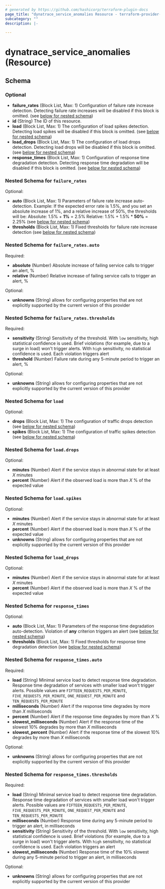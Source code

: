 ```yaml
---
# generated by https://github.com/hashicorp/terraform-plugin-docs
page_title: "dynatrace_service_anomalies Resource - terraform-provider-dynatrace"
subcategory: ""
description: |-
  
---
```


# dynatrace_service_anomalies (Resource)





<!-- schema generated by tfplugindocs -->
## Schema

### Optional

- **failure_rates** (Block List, Max: 1) Configuration of failure rate increase detection. Detecting failure rate increases will be disabled if this block is omitted. (see [below for nested schema](#nestedblock--failure_rates))
- **id** (String) The ID of this resource.
- **load** (Block List, Max: 1) The configuration of load spikes detection. Detecting load spikes will be disabled if this block is omitted. (see [below for nested schema](#nestedblock--load))
- **load_drops** (Block List, Max: 1) The configuration of load drops detection. Detecting load drops will be disabled if this block is omitted. (see [below for nested schema](#nestedblock--load_drops))
- **response_times** (Block List, Max: 1) Configuration of response time degradation detection. Detecting response time degradation will be disabled if this block is omitted. (see [below for nested schema](#nestedblock--response_times))

<a id="nestedblock--failure_rates"></a>
### Nested Schema for `failure_rates`

Optional:

- **auto** (Block List, Max: 1) Parameters of failure rate increase auto-detection. Example: If the expected error rate is 1.5%, and you set an absolute increase of 1%, and a relative increase of 50%, the thresholds will be:  Absolute: 1.5% + **1%** = 2.5%  Relative: 1.5% + 1.5% * **50%** = 2.25% (see [below for nested schema](#nestedblock--failure_rates--auto))
- **thresholds** (Block List, Max: 1) Fixed thresholds for failure rate increase detection (see [below for nested schema](#nestedblock--failure_rates--thresholds))

<a id="nestedblock--failure_rates--auto"></a>
### Nested Schema for `failure_rates.auto`

Required:

- **absolute** (Number) Absolute increase of failing service calls to trigger an alert, %
- **relative** (Number) Relative increase of failing service calls to trigger an alert, %

Optional:

- **unknowns** (String) allows for configuring properties that are not explicitly supported by the current version of this provider


<a id="nestedblock--failure_rates--thresholds"></a>
### Nested Schema for `failure_rates.thresholds`

Required:

- **sensitivity** (String) Sensitivity of the threshold.  With `low` sensitivity, high statistical confidence is used. Brief violations (for example, due to a surge in load) won't trigger alerts.  With `high` sensitivity, no statistical confidence is used. Each violation triggers alert
- **threshold** (Number) Failure rate during any 5-minute period to trigger an alert, %

Optional:

- **unknowns** (String) allows for configuring properties that are not explicitly supported by the current version of this provider



<a id="nestedblock--load"></a>
### Nested Schema for `load`

Optional:

- **drops** (Block List, Max: 1) The configuration of traffic drops detection (see [below for nested schema](#nestedblock--load--drops))
- **spikes** (Block List, Max: 1) The configuration of traffic spikes detection (see [below for nested schema](#nestedblock--load--spikes))

<a id="nestedblock--load--drops"></a>
### Nested Schema for `load.drops`

Optional:

- **minutes** (Number) Alert if the service stays in abnormal state for at least *X* minutes
- **percent** (Number) Alert if the observed load is more than *X* % of the expected value


<a id="nestedblock--load--spikes"></a>
### Nested Schema for `load.spikes`

Optional:

- **minutes** (Number) Alert if the service stays in abnormal state for at least *X* minutes
- **percent** (Number) Alert if the observed load is more than *X* % of the expected value
- **unknowns** (String) allows for configuring properties that are not explicitly supported by the current version of this provider



<a id="nestedblock--load_drops"></a>
### Nested Schema for `load_drops`

Optional:

- **minutes** (Number) Alert if the service stays in abnormal state for at least *X* minutes
- **percent** (Number) Alert if the observed load is more than *X* % of the expected value


<a id="nestedblock--response_times"></a>
### Nested Schema for `response_times`

Optional:

- **auto** (Block List, Max: 1) Parameters of the response time degradation auto-detection. Violation of **any** criterion triggers an alert (see [below for nested schema](#nestedblock--response_times--auto))
- **thresholds** (Block List, Max: 1) Fixed thresholds for response time degradation detection (see [below for nested schema](#nestedblock--response_times--thresholds))

<a id="nestedblock--response_times--auto"></a>
### Nested Schema for `response_times.auto`

Required:

- **load** (String) Minimal service load to detect response time degradation. Response time degradation of services with smaller load won't trigger alerts. Possible values are `FIFTEEN_REQUESTS_PER_MINUTE`, `FIVE_REQUESTS_PER_MINUTE`, `ONE_REQUEST_PER_MINUTE` and `TEN_REQUESTS_PER_MINUTE`
- **milliseconds** (Number) Alert if the response time degrades by more than *X* milliseconds
- **percent** (Number) Alert if the response time degrades by more than *X* %
- **slowest_milliseconds** (Number) Alert if the response time of the slowest 10% degrades by more than *X* milliseconds
- **slowest_percent** (Number) Alert if the response time of the slowest 10% degrades by more than *X* milliseconds

Optional:

- **unknowns** (String) allows for configuring properties that are not explicitly supported by the current version of this provider


<a id="nestedblock--response_times--thresholds"></a>
### Nested Schema for `response_times.thresholds`

Required:

- **load** (String) Minimal service load to detect response time degradation. Response time degradation of services with smaller load won't trigger alerts. Possible values are `FIFTEEN_REQUESTS_PER_MINUTE`, `FIVE_REQUESTS_PER_MINUTE`, `ONE_REQUEST_PER_MINUTE` and `TEN_REQUESTS_PER_MINUTE`
- **milliseconds** (Number) Response time during any 5-minute period to trigger an alert, in milliseconds
- **sensitivity** (String) Sensitivity of the threshold.  With `low` sensitivity, high statistical confidence is used. Brief violations (for example, due to a surge in load) won't trigger alerts.  With `high` sensitivity, no statistical confidence is used. Each violation triggers an alert
- **slowest_milliseconds** (Number) Response time of the 10% slowest during any 5-minute period to trigger an alert, in milliseconds

Optional:

- **unknowns** (String) allows for configuring properties that are not explicitly supported by the current version of this provider


